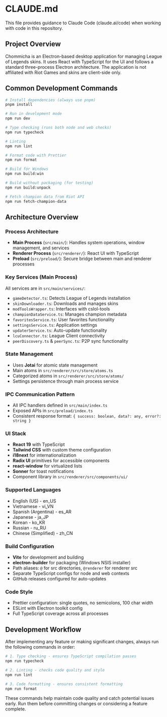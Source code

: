 # CLAUDE.md

This file provides guidance to Claude Code (claude.ai/code) when working with code in this repository.

## Project Overview

Chommicha is an Electron-based desktop application for managing League of Legends skins. It uses React with TypeScript for the UI and follows a standard three-process Electron architecture. The application is not affiliated with Riot Games and skins are client-side only.

## Common Development Commands

```bash
# Install dependencies (always use pnpm)
pnpm install

# Run in development mode
npm run dev

# Type checking (runs both node and web checks)
npm run typecheck

# Linting
npm run lint

# Format code with Prettier
npm run format

# Build for Windows
npm run build:win

# Build without packaging (for testing)
npm run build:unpack

# Fetch champion data from Riot API
npm run fetch-champion-data
```

## Architecture Overview

### Process Architecture

- **Main Process** (`src/main/`): Handles system operations, window management, and services
- **Renderer Process** (`src/renderer/`): React UI with TypeScript
- **Preload** (`src/preload/`): Secure bridge between main and renderer processes

### Key Services (Main Process)

All services are in `src/main/services/`:

- `gameDetector.ts`: Detects League of Legends installation
- `skinDownloader.ts`: Downloads and manages skins
- `modToolsWrapper.ts`: Interfaces with cslol-tools
- `championDataService.ts`: Manages champion metadata
- `favoritesService.ts`: User favorites functionality
- `settingsService.ts`: Application settings
- `updaterService.ts`: Auto-update functionality
- `lcuConnector.ts`: League Client connectivity
- `peerDiscovery.ts` & `peerSync.ts`: P2P sync functionality

### State Management

- Uses **Jotai** for atomic state management
- Main atoms in `src/renderer/src/store/atoms.ts`
- Categorized atoms in `src/renderer/src/store/atoms/`
- Settings persistence through main process service

### IPC Communication Pattern

- All IPC handlers defined in `src/main/index.ts`
- Exposed APIs in `src/preload/index.ts`
- Consistent response format: `{ success: boolean, data?: any, error?: string }`

### UI Stack

- **React 19** with TypeScript
- **Tailwind CSS** with custom theme configuration
- **i18next** for internationalization
- **Radix UI** primitives for accessible components
- **react-window** for virtualized lists
- **Sonner** for toast notifications
- Component library in `src/renderer/src/components/ui/`

### Supported Languages

- English (US) - en_US
- Vietnamese - vi_VN
- Spanish (Argentina) - es_AR
- Japanese - ja_JP
- Korean - ko_KR
- Russian - ru_RU
- Chinese (Simplified) - zh_CN

### Build Configuration

- **Vite** for development and building
- **electron-builder** for packaging (Windows NSIS installer)
- Path aliases: `@` for src directories, `@renderer` for renderer src
- Separate TypeScript configs for node and web contexts
- GitHub releases configured for auto-updates

### Code Style

- Prettier configuration: single quotes, no semicolons, 100 char width
- ESLint with Electron toolkit config
- Full TypeScript coverage across all processes

## Development Workflow

After implementing any feature or making significant changes, always run the following commands in order:

```bash
# 1. Type checking - ensures TypeScript compilation passes
npm run typecheck

# 2. Linting - checks code quality and style
npm run lint

# 3. Code formatting - ensures consistent formatting
npm run format
```

These commands help maintain code quality and catch potential issues early. Run them before committing changes or considering a feature complete.
